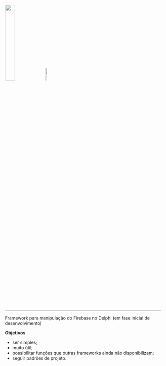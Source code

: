 <img src="https://github.com/rafael-figueiredo-alves/eFirebase/blob/main/Imagens/Logo_eFirebase.png" width=25% height=25%> <img src="https://github.com/rafael-figueiredo-alves/eFirebase/blob/main/Imagens/Delphi_logo.png" width=10% height=10%> 

---

Framework para manipulação do Firebase no Delphi (em fase inicial de desenvolvimento)

**Objetivos**
- ser simples;
- muito útil;
- possibilitar funções que outras frameworks ainda não disponibilizam;
- seguir padrões de projeto.
